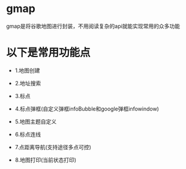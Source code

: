 # gmap

gmap是将谷歌地图进行封装，不用阅读复杂的api就能实现常用的众多功能

# 以下是常用功能点
+ 1.地图创建

+ 2.地址搜索

+ 3.标点

+ 4.标点弹框(自定义弹框infoBubble和google弹框infowindow)

+ 5.地图主题自定义

+ 6.标点连线

+ 7.点距离导航(支持途径多点可控)

+ 8.地图打印(当前状态打印)
